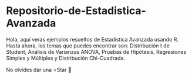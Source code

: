# Repositorio-de-Estadistica-Avanzada
Hola, aquí veras ejemplos resueltos de Estadística Avanzada usando R. Hasta ahora, los temas que puedes encontrar son: Distribución t de Student, Análisis de Varianzas ANOVA, Pruebas de Hipótesis, Regresiones Simples y Múltiples y Distribución Chi-Cuadrada.

No olvides dar una ⭐Star 👀

